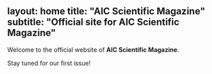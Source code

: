 layout: home
title: "AIC Scientific Magazine"
subtitle: "Official site for AIC Scientific Magazine"
---

Welcome to the official website of **AIC Scientific Magazine**.

Stay tuned for our first issue!
